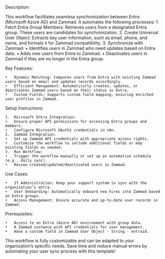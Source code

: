 Description:

This workflow facilitates seamless synchronization between Entra (Microsoft Azure AD) and Zammad. It automates the following processes:
	1.	Fetch Entra Group Members: Retrieves users from a designated Entra group. These users are candidates for synchronization.
	2.	Create Universal User Object: Extracts key user information, such as email, phone, and name, and formats it for Zammad compatibility.
	3.	Synchronize with Zammad:
	•	Identifies users in Zammad who need updates based on Entra data.
	•	Adds new users from Entra to Zammad.
	•	Deactivates users in Zammad if they are no longer in the Entra group.

Key Features:

	•	Dynamic Matching: Compares users from Entra with existing Zammad users based on email and updates records accordingly.
	•	Efficient Management: Automatically creates, updates, or deactivates Zammad users based on their status in Entra.
	•	Custom Fields: Supports custom field mapping, ensuring enriched user profiles in Zammad.

Setup Instructions:

	1.	Microsoft Entra Integration:
	•	Ensure proper API permissions for accessing Entra groups and members.
	•	Configure Microsoft OAuth2 credentials in n8n.
	2.	Zammad Integration:
	•	Set up Zammad API credentials with appropriate access rights.
	•	Customize the workflow to include additional fields or map existing fields as needed.
	3.	Run Workflow:
	•	Trigger the workflow manually or set up an automation schedule (e.g., daily sync).
	•	Review created/updated/deactivated users in Zammad.

Use Cases:

	•	IT Administration: Keep your support system in sync with the organization’s entra.
	•	User Onboarding: Automatically onboard new hires into Zammad based on Entra groups.
	•	Access Management: Ensure accurate and up-to-date user records in Zammad.

Prerequisites:

	•	Access to an Entra (Azure AD) environment with group data.
	•	A Zammad instance with API credentials for user management.
	•	Have a custom field in Zammad User Object - String - entraid.

This workflow is fully customizable and can be adapted to your organization’s specific needs. Save time and reduce manual errors by automating your user sync process with this template!
